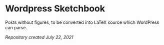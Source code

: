# Wordpress Sketchbook

Posts without figures, to be converted into LaTeX source which WordPress can parse.

*Repository created July 22, 2021*
